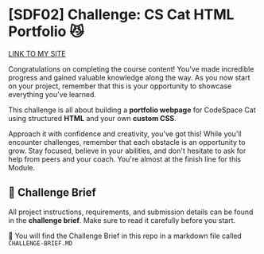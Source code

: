 # [SDF02] Challenge: CS Cat HTML Portfolio 😼

[LINK TO MY SITE](https://lu-ani.github.io/LUDSOK25529_FTO2506_GroupA_Ludwe-Sokani_SDF02/)

Congratulations on completing the course content! You've made incredible progress and gained valuable knowledge along the way. As you now start on your project, remember that this is your opportunity to showcase everything you've learned. 

This challenge is all about building a **portfolio webpage** for CodeSpace Cat using structured **HTML** and your own **custom CSS**.  

Approach it with confidence and creativity, you've got this! While you'll encounter challenges, remember that each obstacle is an opportunity to grow. Stay focused, believe in your abilities, and don't hesitate to ask for help from peers and your coach. You're almost at the finish line for this Module.


## 📖 Challenge Brief  

All project instructions, requirements, and submission details can be found in the **challenge brief**. Make sure to read it carefully before you start. 

🔗 You will find the Challenge Brief in this repo in a markdown file called `CHALLENGE-BRIEF.MD`